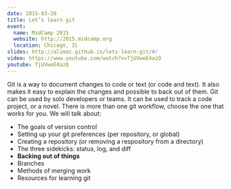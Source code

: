 ```yaml
---
date: 2015-03-20
title: Let’s learn git
event:
  name: MidCamp 2015
  website: http://2015.midcamp.org
  location: Chicago, IL
slides: http://alimac.github.io/lets-learn-git/#/
video: https://www.youtube.com/watch?v=TjUVweE4azQ
youtube: TjUVweE4azQ
---
```


Git is a way to document changes to code or text (or code and text). It also
makes it easy to explain the changes and possible to back out of them. Git can
be used by solo developers or teams. It can be used to track a code project,
or a novel. There is more than one git workflow, choose the one that works for
you. We will talk about:

* The goals of version control
* Setting up your git preferences (per repository, or global)
* Creating a repository (or removing a respository from a directory)
* The three sidekicks: status, log, and diff
* **Backing out of things**
* Branches
* Methods of merging work
* Resources for learning git

